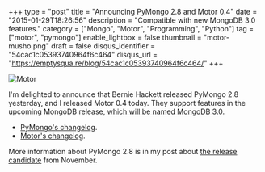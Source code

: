 +++
type = "post"
title = "Announcing PyMongo 2.8 and Motor 0.4"
date = "2015-01-29T18:26:56"
description = "Compatible with new MongoDB 3.0 features."
category = ["Mongo", "Motor", "Programming", "Python"]
tag = ["motor", "pymongo"]
enable_lightbox = false
thumbnail = "motor-musho.png"
draft = false
disqus_identifier = "54cac1c05393740964f6c464"
disqus_url = "https://emptysqua.re/blog/54cac1c05393740964f6c464/"
+++

<p><img style="display:block; margin-left:auto; margin-right:auto;" src="motor-musho.png" alt="Motor" title="motor-musho.png" border="0" /></p>
<p>I'm delighted to announce that Bernie Hackett released PyMongo 2.8 yesterday, and I released Motor 0.4 today. They support features in the upcoming MongoDB release, <a href="http://www.mongodb.com/blog/post/renaming-our-upcoming-release-mongodb-30">which will be named MongoDB 3.0</a>.</p>
<ul>
<li><a href="http://api.mongodb.org/python/current/changelog.html">PyMongo's changelog</a>.</li>
<li><a href="http://motor.readthedocs.org/en/stable/changelog.html">Motor's changelog</a>.</li>
</ul>
<p>More information about PyMongo 2.8 is in my post about <a href="/pymongo-2-8-rc0/">the release candidate</a> from November.</p>
